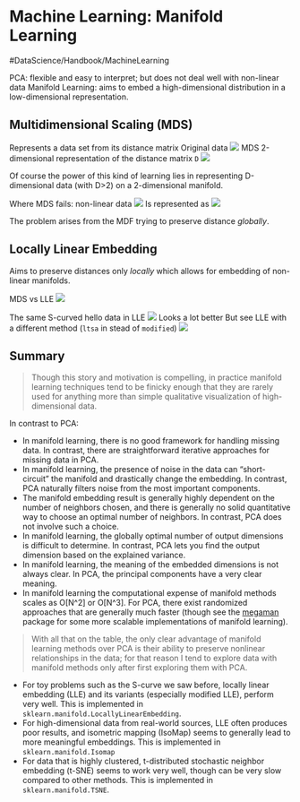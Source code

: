 # Machine Learning: Manifold Learning
#DataScience/Handbook/MachineLearning

PCA: flexible and easy to interpret; but does not deal well with non-linear data
Manifold Learning: aims to embed a high-dimensional distribution in a low-dimensional representation.

## Multidimensional Scaling (MDS)
Represents a data set from its distance matrix
Original data
![](Numpy%20Python%20data%20types/unknown.png)
MDS 2-dimensional representation of the distance matrix `D`
![](Numpy%20Python%20data%20types/unknown%202.png)

Of course the power of this kind of learning lies in representing D-dimensional data (with D>2) on a 2-dimensional manifold.

Where MDS fails: non-linear data
![](Numpy%20Python%20data%20types/unknown%203.png)
Is represented as 
![](Numpy%20Python%20data%20types/unknown%204.png)

The problem arises from the MDF trying to preserve distance _globally_.

## Locally Linear Embedding
Aims to preserve distances only _locally_ which allows for embedding of non-linear manifolds.

MDS vs LLE
![](Numpy%20Python%20data%20types/05.10-LLE-vs-MDS.png)

The same S-curved hello data in LLE
![](Numpy%20Python%20data%20types/unknown%205.png)
Looks a lot better
But see LLE with a different method (`ltsa` in stead of `modified`)
![](Numpy%20Python%20data%20types/unknown%206.png)


## Summary
> Though this story and motivation is compelling, in practice manifold learning techniques tend to be finicky enough that they are rarely used for anything more than simple qualitative visualization of high-dimensional data.  

In contrast to PCA: 
* In manifold learning, there is no good framework for handling missing data. In contrast, there are straightforward iterative approaches for missing data in PCA.
* In manifold learning, the presence of noise in the data can “short-circuit” the manifold and drastically change the embedding. In contrast, PCA naturally filters noise from the most important components.
* The manifold embedding result is generally highly dependent on the number of neighbors chosen, and there is generally no solid quantitative way to choose an optimal number of neighbors. In contrast, PCA does not involve such a choice.
* In manifold learning, the globally optimal number of output dimensions is difficult to determine. In contrast, PCA lets you find the output dimension based on the explained variance.
* In manifold learning, the meaning of the embedded dimensions is not always clear. In PCA, the principal components have a very clear meaning.
* In manifold learning the computational expense of manifold methods scales as O[N^2] or O[N^3]. For PCA, there exist randomized approaches that are generally much faster (though see the  [megaman](https://github.com/mmp2/megaman)  package for some more scalable implementations of manifold learning).

> With all that on the table, the only clear advantage of manifold learning methods over PCA is their ability to preserve nonlinear relationships in the data; for that reason I tend to explore data with manifold methods only after first exploring them with PCA.  

* For toy problems such as the S-curve we saw before, locally linear embedding (LLE) and its variants (especially modified LLE), perform very well. This is implemented in `sklearn.manifold.LocallyLinearEmbedding`.
* For high-dimensional data from real-world sources, LLE often produces poor results, and isometric mapping (IsoMap) seems to generally lead to more meaningful embeddings. This is implemented in `sklearn.manifold.Isomap`
* For data that is highly clustered, t-distributed stochastic neighbor embedding (t-SNE) seems to work very well, though can be very slow compared to other methods. This is implemented in `sklearn.manifold.TSNE`.

